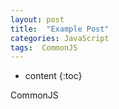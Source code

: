```yaml
---
layout: post
title:  "Example Post"
categories: JavaScript
tags:  CommonJS
---
```


* content
{:toc}

CommonJS
